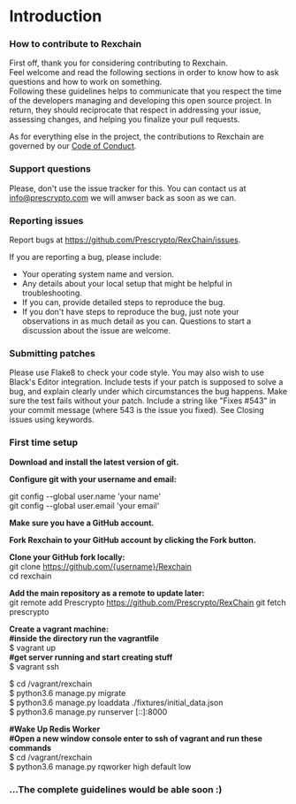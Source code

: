 # Introduction

### How to contribute to Rexchain

First off, thank you for considering contributing to Rexchain.  
Feel welcome and read the following sections in order to know how to ask questions and how to work on something.   
Following these guidelines helps to communicate that you respect the time of the developers managing and developing this open source project. In return, they should reciprocate that respect in addressing your issue, assessing changes, and helping you finalize your pull requests.

As for everything else in the project, the contributions to Rexchain are governed by our [Code of Conduct](https://github.com/Prescrypto/prescrypto_foss_code_of_conduct/blob/master/CODE_OF_CONDUCT.md).

### Support questions
Please, don't use the issue tracker for this. You can contact us at info@prescrypto.com we will anwser back as soon as we can.

### Reporting issues
Report bugs at https://github.com/Prescrypto/RexChain/issues.  

If you are reporting a bug, please include:
* Your operating system name and version.  
* Any details about your local setup that might be helpful in troubleshooting.  
* If you can, provide detailed steps to reproduce the bug.  
* If you don't have steps to reproduce the bug, just note your observations in as much detail as you can. Questions to start a discussion about the issue are welcome.  

### Submitting patches
Please use Flake8 to check your code style. You may also wish to use Black's Editor integration.
Include tests if your patch is supposed to solve a bug, and explain clearly under which circumstances the bug happens. Make sure the test fails without your patch.
Include a string like "Fixes #543" in your commit message (where 543 is the issue you fixed). See Closing issues using keywords.

### First time setup
__Download and install the latest version of git.__

__Configure git with your username and email:__

git config --global user.name 'your name'  
git config --global user.email 'your email'  

__Make sure you have a GitHub account.__  

__Fork Rexchain to your GitHub account by clicking the Fork button.__  

__Clone your GitHub fork locally:__    
git clone https://github.com/{username}/Rexchain  
cd rexchain  

__Add the main repository as a remote to update later:__  
git remote add Prescrypto https://github.com/Prescrypto/RexChain
git fetch prescrypto

__Create a vagrant machine:__  
__#inside the directory run the vagrantfile__  
$ vagrant up  
__#get server running and start creating stuff__  
$ vagrant ssh  

$ cd /vagrant/rexchain  
$ python3.6 manage.py migrate  
$ python3.6 manage.py loaddata ./fixtures/initial_data.json  
$ python3.6 manage.py runserver [::]:8000  

__#Wake Up Redis Worker__  
__#Open a new window console enter to ssh of vagrant and run these commands__  
$ cd /vagrant/rexchain  
$ python3.6 manage.py rqworker high default low  


### ...The complete guidelines would be able soon :) 
